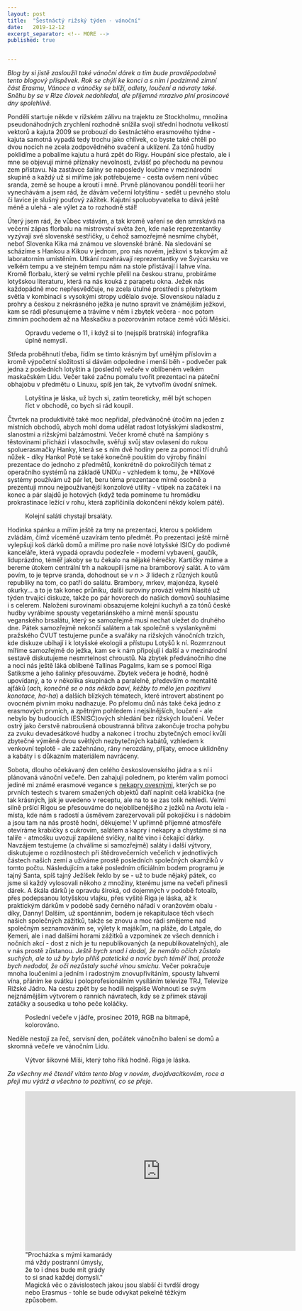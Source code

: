 ```yaml
---
layout: post
title:  "Šestnáctý rižský týden - vánoční"
date:   2019-12-12
excerpt_separator: <!-- MORE -->
published: true


---
```


<p class="intro"><i><span class="dropcap">B</span>log by si jistě zasloužil také vánoční dárek a tím bude pravděpodobně tento blogový příspěvek. Rok se chýlí ke konci a s ním i podzimně zimní část Erasmu, Vánoce a vánočky se blíží, odlety, loučení a návraty také. Sněhu by se v Rize človek nedohledal, ale příjemné mrazivo plní prosincové dny spolehlivě.</i></p>
<!-- MORE --> 

Pondělí startuje někde v rižském zálivu na trajektu ze Stockholmu, množina pseudonáhodných zrychlení rozhodně snížila svoji střední hodnotu velikostí vektorů a kajuta 2009 se probouzí do šestnáctého erasmového týdne - kajuta samotná vypadá tedy trochu jako chlívek, co byste také chtěli po dvou nocích ne zcela zodpovědného svačení a uklízení. Za tónů hudby poklidíme a pobalíme kajutu a hurá zpět do Rigy. Houpání sice přestalo, ale i mne se objevují mírné příznaky nevolnosti, zvlášť po přechodu na pevnou zem přístavu. Na zastávce šaliny se naposledy loučíme v mezinárodní skupině a každý už si míříme jak potřebujeme - cesta ovšem není vůbec sranda, země se houpe a kroutí i mně. Prvně plánovanou pondělí teorii her vynechávám a jsem rád, že dávám večerní lotyštinu - sedět u pevného stolu či lavice je slušný pouťový zážitek. Kajutní spoluobyvatelka to dává ještě méně a ulehá - ale výlet za to rozhodně stál!

Úterý jsem rád, že vůbec vstávám, a tak kromě vaření se den smrskává na večerní zápas florbalu na mistrovství světa žen, kde naše reprezentantky vyzývají své slovenské sestřičky, u čehož samozřejmě nesmíme chybět, neboť Slovenka Kika má známou ve slovenské bráně. Na sledování se scházíme s Hankou a Kikou v jednom, pro nás novém, ježkovi s takovým až laboratorním umístěním.  Utkání rozehrávají reprezentantky ve Švýcarsku ve velkém tempu a ve stejném tempu nám na stole přistávají i lahve vína. Kromě florbalu, který se velmi rychle přelil na českou stranu, probíráme lotyšskou literaturu, která na nás kouká z parapetu okna. Ježek nás každopádně moc nepřesvědčuje, ne zcela útulné prostředí s přebytkem světla v kombinaci s vysokými stropy udělalo svoje. Slovenskou náladu z prohry a českou z nekrásného ježka je nutno spravit ve známějším ježkovi, kam se rádi přesunujeme a trávíme v něm i zbytek večera - noc potom zimním pochodem až na Maskačku a pozorováním rotace země vůči Měsíci.

<figure>  
 <img src="{{ site.baseurl }}/assets/img/IMG_2687.jpg" alt="" class="img-center"> 
   <figcaption>Opravdu vedeme o 11, i když si to (nejspíš bratrská) infografika úplně nemyslí.</figcaption>
 </figure>

Středa proběhnutí třeba, řídím se tímto krásným byť umělým příslovím a kromě výpočetní složitosti si dávám odpoledne i menší běh - podvečer pak jedna z posledních lotyštin a (poslední) večeře v oblíbeném velkém maskačském Lidu. Večer také začnu pomalu tvořit prezentaci na páteční obhajobu v předmětu o Linuxu, spíš jen tak, že vytvořím úvodní snímek.

<figure>  
 <img src="{{ site.baseurl }}/assets/img/IMG_2711.jpg" alt="" class="img-center"> 
   <figcaption>Lotyština je láska, už bych si, zatím teoreticky, měl být schopen říct v obchodě, co bych si rád koupil.</figcaption>
 </figure>

Čtvrtek na produktivitě také moc nepřidal, předvánočně útočím na jeden z místních obchodů, abych mohl doma udělat radost lotyšskými sladkostmi, slanostmi a rižskými balzámostmi. Večer kromě chutě na šampióny s těstovinami přichází i vlasochvíle, svěřuji svůj stav ovlasení do rukou spoluerasmačky Hanky, která se s ním dvě hodiny pere za pomoci tří druhů nůžek - díky Hanko! Poté se také konečně pouštím do výroby finální prezentace do jednoho z předmětů, konkrétně do pokročilých témat z operačního systémů na základě UNIXu - vzhledem k tomu, že *NIXové systémy používám už pár let, beru téma prezentace mírně osobně a prezentuji mnou nejpoužívanější konzolové utility - vtípek na začátek i na konec a pár slajdů je hotových (když teda pomineme tu hromádku prokrastinace ležící v rohu, která zapříčinila dokončení někdy kolem páté).

<figure>  
 <img src="{{ site.baseurl }}/assets/img/IMG_2775.jpg" alt="" class="img-center"> 
   <figcaption>Kolejní saláti chystají brsaláty.</figcaption>
 </figure>

Hodinka spánku a mířím ještě za tmy na prezentaci, kterou s poklidem zvládám, čímž víceméně uzavírám tento předmět. Po prezentaci ještě mírně vylepšuji koš dárků domů a míříme pro naše nové lotyšské ISICy do podivné kanceláře, která vypadá opravdu podezřele - moderní vybavení, gaučík, liduprázdno, téměř jakoby se tu čekalo na nějaké hérečky. Kartičky máme a bereme útokem centrální trh a nakoupili jsme na bramborový salát. A to vám povím, to je teprve sranda, dohodnout se v _n > 3_ lidech z různých koutů republiky na tom, co patří do salátu. Brambory, mrkev, majonéza, kyselé okurky... a to je tak konec průniku, další suroviny provází velmi hlasité už týden trvající diskuze, takže po pár hovorech do našich domovů souhlasíme i s celerem. Naloženi surovinami obsazujeme kolejní kuchyň a za tónů české hudby vyrábíme spousty vegetariánského a mírně menší spoustu veganského brsalátu, který se samozřejmě musí nechat uležet do druhého dne. Pátek samozřejmě nekončí salátem a tak společně s vyslankyněmi pražského ČVUT testujeme punče a svařáky na rižských vánočních trzích, kde diskuze ubíhají i k lotyšské ekologii a přístupu Lotyšů k ní. Rozmrznout míříme samozřejmě do ježka, kam se k nám připojují i další a v mezinárodní sestavě diskutujeme nesmrtelnost chroustů. Na zbytek předvánočního dne a noci nás ještě láká oblíbené Tallinas Pagalms, kam se s pomocí Riga Satiksme a jeho šalinky přesouváme. Zbytek večera je hodně, hodně upovídaný, a to v několika skupinách a paralelně, především o mentalitě ajťáků (_ach, konečně se o nás někdo baví, kéžby to mělo jen pozitivní konotace, ha-ha_) a dalších blízkých tématech, které introvert abstinent po ovocném pivním moku nadhazuje. Po přelomu dnů nás také čeká jedno z erasmových prvních, a zpětným pohledem i nejsilnějších, loučení - ale nebylo by budoucích (ESNISC)ových shledání bez rižských loučení. Večer ostrý jako čerstvě nabroušená oboustranná břitva zakončuje trocha pohybu za zvuku devadesátkové hudby a nakonec i trochu zbytečných emocí kvůli zbytečné výměně dvou světlých nezbytečných kabátů, vzhledem k venkovní teplotě - ale zažehnáno, rány nerozdány, přijaty, emoce uklidněny a kabáty i s důkazním materiálem navráceny.

Sobota, dlouho očekávaný den celého československého jádra a s ní i plánovaná vánoční večeře. Den zahajuji polednem, po kterém valím pomoci jediné mi známé erasmové vegance s [nekapry ovesnými](https://vanocebeznasili.cz/recepty/nekapr-ovesny), kterých se po prvních testech s tvarem smažených objektů daří naplnit celá krabička (ne tak krásných, jak je uvedeno v receptu, ale na to se zas tolik nehledí. Velmi silně pršící Rigou se přesouváme do nejoblíbenějšího z ježků na Avotu iela - místa, kde nám s radostí a úsměvem zarezervovali půl pokojíčku i s nádobím a jsou tam na nás prostě hodní, děkujeme! V upřímně příjemné atmosféře otevíráme krabičky s cukrovím, salátem a kapry i nekapry a chystáme si na talíře - atmošku uvozují zapálené svíčky, nalité víno i čekající dárky. Navzájem testujeme (a chválíme si samozřejmě) saláty i další výtvory, diskutujeme o rozdílnostech při štědrovečerních večeřích v jednotlivých částech našich zemí a užíváme prostě posledních společných okamžiků v tomto počtu. Následujícím a také posledním oficiálním bodem programu je tajný Santa, spíš tajný Ježíšek řeklo by se - už to bude nějaký pátek, co jsme si každý vylosovali někoho z množiny, kterému jsme na večeři přinesli dárek. A škála dárků je opravdu široká, od dojemných v podobě fotoalb, přes podepsanou lotyšskou vlajku, přes vyšité Riga je láska, až k praktickým dárkům v podobě sady černého nářadí v oranžovém obalu - díky, Danny! Dalším, už spontánním, bodem je rekapitulace těch všech našich společných zážitků, takže se znovu a moc rádi smějeme nad společným seznamováním se, výlety k majákům, na pláže, do Latgale, do Ķemeri, ale i nad dalšími horami zážitků a vzpomínek ze všech denních i nočních akcí - dost z nich je tu nepublikovaných (a nepublikovatelných), ale v nás prostě zůstanou. _Ještě bych snad i dodal, že nemálo očích zůstalo suchých, ale to už by bylo příliš patetické a navíc bych téměř lhal, protože bych nedodal, že oči nezůstaly suché vinou smíchu._ Večer pokračuje mnoha loučeními a jedním i radostným znovupřivítáním, spousty lahvemi vína, přáním ke svátku i poloprofesionálním vysíláním televize TRJ, Televize Rižské Jádro. Na cestu zpět by se hodili nejspíše Wohnouti se svým nejznámějším výtvorem o ranních návratech, kdy se z přímek stávají zatáčky a sousedka u toho peče koláčky.

<figure>  
 <img src="{{ site.baseurl }}/assets/img/IMG_2800.jpg" alt="" class="img-center"> 
   <figcaption>Poslední večeře v jádře, prosinec 2019, RGB na bitmapě, kolorováno.</figcaption>
 </figure>

Neděle nestojí za řeč, servisní den, počátek vánočního balení se domů a skromná večeře ve vánočním Lidu. 

<figure>  
 <img src="{{ site.baseurl }}/assets/img/IMG_2796.jpg" alt="" class="img-center"> 
   <figcaption>Výtvor šikovné Míši, který toho říká hodně. Riga je láska.</figcaption>
 </figure>

_Za všechny mé čtenář vítám tento blog v novém, dvojdvacítkovém, roce a přeji mu výdrž a všechno to pozitivní, co se přeje._

<figure>
	<iframe width="610" height="360" class="img-center d-block"
	src="https://www.youtube.com/embed/ZVZ9qDVCwTo"
	frameborder="0"></iframe>
	<figcaption>
        "Procházka s mými kamarády <br>
		má vždy postranní úmysly, <br>
		že to i dnes bude mít grády <br>
		to si snad každej domyslí." <br>
        Magická věc o závislostech jakou jsou slabší či tvrdší drogy nebo Erasmus - tohle se bude odvykat pekelně těžkým způsobem. 
	</figcaption>
</figure>   

